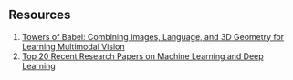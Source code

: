 ## Resources
1. [Towers of Babel: Combining Images, Language, and 3D Geometry for Learning Multimodal Vision](https://arxiv.org/abs/2108.05863)
2. [Top 20 Recent Research Papers on Machine Learning and Deep Learning](https://www.kdnuggets.com/2017/04/top-20-papers-machine-learning.html)
